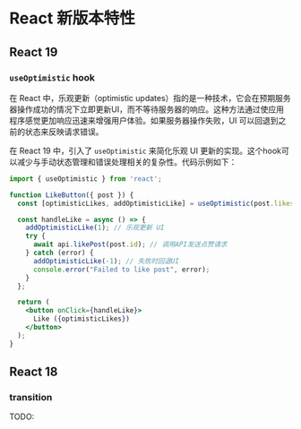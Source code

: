 # React 新版本特性
## React 19
### `useOptimistic` hook
在 React 中，乐观更新（optimistic updates）指的是一种技术，它会在预期服务器操作成功的情况下立即更新UI，而不等待服务器的响应。这种方法通过使应用程序感觉更加响应迅速来增强用户体验。如果服务器操作失败，UI 可以回退到之前的状态来反映请求错误。

在 React 19 中，引入了 `useOptimistic` 来简化乐观 UI 更新的实现。这个hook可以减少与手动状态管理和错误处理相关的复杂性。代码示例如下：
```jsx
import { useOptimistic } from 'react';

function LikeButton({ post }) {
  const [optimisticLikes, addOptimisticLike] = useOptimistic(post.likes, (currentLikes, newLike) => currentLikes + newLike);

  const handleLike = async () => {
    addOptimisticLike(1); // 乐观更新 UI
    try {
      await api.likePost(post.id); // 调用API发送点赞请求
    } catch (error) {
      addOptimisticLike(-1); // 失败时回退UI
      console.error("Failed to like post", error);
    }
  };

  return (
    <button onClick={handleLike}>
      Like ({optimisticLikes})
    </button>
  );
}
```

## React 18

### transition

TODO:
